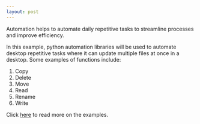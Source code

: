 ```yaml
---
layout: post
---
```

Automation helps to automate daily repetitive tasks to streamline processes and improve efficiency. 

In this example, python automation libraries will be used to automate desktop repetitive tasks where it can update multiple files at once in a desktop. Some examples of functions include:

1. Copy
2. Delete
3. Move
4. Read
5. Rename
6. Write

Click [here](https://github.com/xcarin/mini-projects/tree/main/projects/python/automation/desktop%20files) to read more on the examples.
